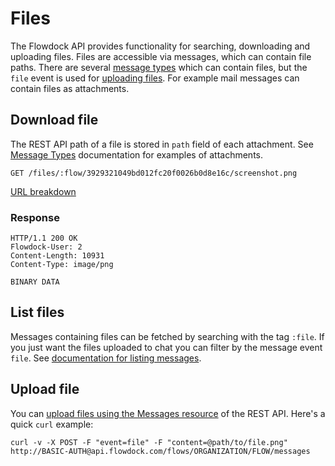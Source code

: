 # Files

The Flowdock API provides functionality for searching, downloading and uploading files. Files are accessible via messages, which can contain file paths. There are several [message types](message-types) which can contain files, but the `file` event is used for [uploading files](messages#/send/files). For example mail messages can contain files as attachments.

## Download file

The REST API path of a file is stored in `path` field of each attachment. See [Message Types](message-types) documentation for examples of attachments.

```
GET /files/:flow/3929321049bd012fc20f0026b0d8e16c/screenshot.png
```
[URL breakdown](rest#/url-breakdown)

### Response
```
HTTP/1.1 200 OK
Flowdock-User: 2
Content-Length: 10931
Content-Type: image/png

BINARY DATA
```

## List files

Messages containing files can be fetched by searching with the tag `:file`. If you just want the files uploaded to chat you can filter by the message event `file`. See [documentation for listing messages](messages#/list).

## Upload file

You can [upload files using the Messages resource](messages#/send/files) of the REST API. Here's a quick `curl` example:

```
curl -v -X POST -F "event=file" -F "content=@path/to/file.png" http://BASIC-AUTH@api.flowdock.com/flows/ORGANIZATION/FLOW/messages
```
